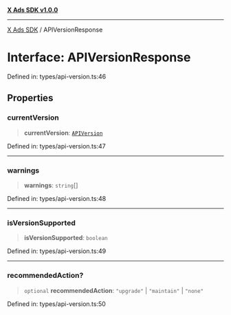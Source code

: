 [**X Ads SDK v1.0.0**](../README.md)

***

[X Ads SDK](../globals.md) / APIVersionResponse

# Interface: APIVersionResponse

Defined in: types/api-version.ts:46

## Properties

### currentVersion

> **currentVersion**: [`APIVersion`](../enumerations/APIVersion.md)

Defined in: types/api-version.ts:47

***

### warnings

> **warnings**: `string`[]

Defined in: types/api-version.ts:48

***

### isVersionSupported

> **isVersionSupported**: `boolean`

Defined in: types/api-version.ts:49

***

### recommendedAction?

> `optional` **recommendedAction**: `"upgrade"` \| `"maintain"` \| `"none"`

Defined in: types/api-version.ts:50
